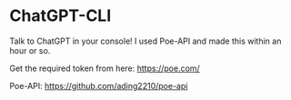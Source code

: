 # ChatGPT-CLI
Talk to ChatGPT in your console! I used Poe-API and made this within an hour or so.

Get the required token from here: https://poe.com/

Poe-API: https://github.com/ading2210/poe-api
